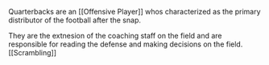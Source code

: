 Quarterbacks are an [[Offensive Player]] whos characterized as the primary distributor of the football after the snap. 

They are the extnesion of the coaching staff on the field and are responsible for reading the defense and making decisions on the field. 
[[Scrambling]]


